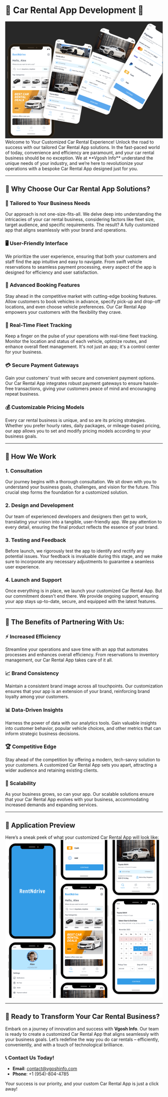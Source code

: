 # 🚗 **Car Rental App Development** 🌟
<img src="Images/Car-Rental2.png">
Welcome to Your Customized Car Rental Experience! Unlock the road to success with our tailored Car Rental App solutions. In the fast-paced world of today, convenience and efficiency are paramount, and your car rental business should be no exception. We at **Vgosh Info** understand the unique needs of your industry, and we’re here to revolutionize your operations with a bespoke Car Rental App designed just for you.

---

## 🌟 Why Choose Our Car Rental App Solutions?

### 🎯 Tailored to Your Business Needs
Our approach is not one-size-fits-all. We delve deep into understanding the intricacies of your car rental business, considering factors like fleet size, target audience, and specific requirements. The result? A fully customized app that aligns seamlessly with your brand and operations.

### 🖥️ User-Friendly Interface
We prioritize the user experience, ensuring that both your customers and staff find the app intuitive and easy to navigate. From swift vehicle reservations to seamless payment processing, every aspect of the app is designed for efficiency and user satisfaction.

### 📅 Advanced Booking Features
Stay ahead in the competitive market with cutting-edge booking features. Allow customers to book vehicles in advance, specify pick-up and drop-off locations, and even choose vehicle preferences. Our Car Rental App empowers your customers with the flexibility they crave.

### 📍 Real-Time Fleet Tracking
Keep a finger on the pulse of your operations with real-time fleet tracking. Monitor the location and status of each vehicle, optimize routes, and enhance overall fleet management. It's not just an app; it's a control center for your business.

### 💳 Secure Payment Gateways
Gain your customers' trust with secure and convenient payment options. Our Car Rental App integrates robust payment gateways to ensure hassle-free transactions, giving your customers peace of mind and encouraging repeat business.

### 💰 Customizable Pricing Models
Every car rental business is unique, and so are its pricing strategies. Whether you prefer hourly rates, daily packages, or mileage-based pricing, our app allows you to set and modify pricing models according to your business goals.

---

## 🔧 How We Work

### 1. Consultation
Our journey begins with a thorough consultation. We sit down with you to understand your business goals, challenges, and vision for the future. This crucial step forms the foundation for a customized solution.

### 2. Design and Development
Our team of experienced developers and designers then get to work, translating your vision into a tangible, user-friendly app. We pay attention to every detail, ensuring the final product reflects the essence of your brand.

### 3. Testing and Feedback
Before launch, we rigorously test the app to identify and rectify any potential issues. Your feedback is invaluable during this stage, and we make sure to incorporate any necessary adjustments to guarantee a seamless user experience.

### 4. Launch and Support
Once everything is in place, we launch your customized Car Rental App. But our commitment doesn't end there. We provide ongoing support, ensuring your app stays up-to-date, secure, and equipped with the latest features.

---

## 🎉 The Benefits of Partnering With Us:

### ⚡ Increased Efficiency
Streamline your operations and save time with an app that automates processes and enhances overall efficiency. From reservations to inventory management, our Car Rental App takes care of it all.

### 📈 Brand Consistency
Maintain a consistent brand image across all touchpoints. Our customization ensures that your app is an extension of your brand, reinforcing brand loyalty among your customers.

### 📊 Data-Driven Insights
Harness the power of data with our analytics tools. Gain valuable insights into customer behavior, popular vehicle choices, and other metrics that can inform strategic business decisions.

### 🏆 Competitive Edge
Stay ahead of the competition by offering a modern, tech-savvy solution to your customers. A customized Car Rental App sets you apart, attracting a wider audience and retaining existing clients.

### 🌱 Scalability
As your business grows, so can your app. Our scalable solutions ensure that your Car Rental App evolves with your business, accommodating increased demands and expanding services.

---

## 📸 Application Preview

Here’s a sneak peek of what your customized Car Rental App will look like:
<img src="Images/Car-Rental-1.png">


---

## 🚀 Ready to Transform Your Car Rental Business?

Embark on a journey of innovation and success with **Vgosh Info**. Our team is ready to create a customized Car Rental App that aligns seamlessly with your business goals. Let’s redefine the way you do car rentals – efficiently, conveniently, and with a touch of technological brilliance.

### 📞 **Contact Us Today!**
- **Email**: [contact@vgoshinfo.com](mailto:contact@vgoshinfo.com)
- **Phone**: +1 (954)-804-4785

Your success is our priority, and your custom Car Rental App is just a click away!
